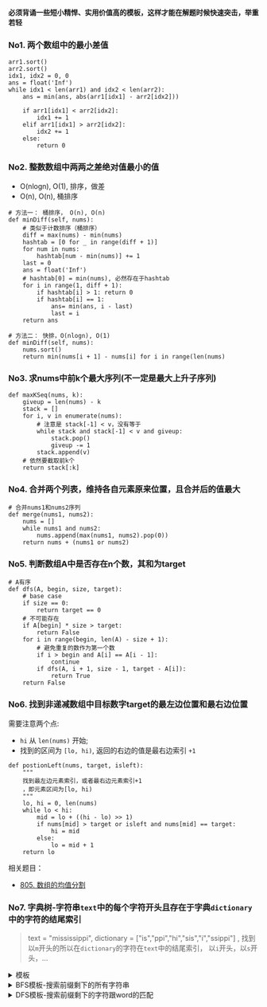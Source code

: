 **必须背诵一些短小精悍、实用价值高的模板，这样才能在解题时候快速突击，举重若轻**

### No1. 两个数组中的最小差值
```python3
arr1.sort()
arr2.sort()
idx1, idx2 = 0, 0
ans = float('Inf')
while idx1 < len(arr1) and idx2 < len(arr2):
    ans = min(ans, abs(arr1[idx1] - arr2[idx2]))
    
    if arr1[idx1] < arr2[idx2]:
        idx1 += 1
    elif arr1[idx1] > arr2[idx2]:
        idx2 += 1
    else:
        return 0
```


### No2. 整数数组中两两之差绝对值最小的值

- O(nlogn), O(1), 排序，做差
- O(n), O(n), 桶排序

```python3
# 方法一： 桶排序， O(n), O(n)
def minDiff(self, nums):
    # 类似于计数排序（桶排序）
    diff = max(nums) - min(nums)
    hashtab = [0 for _ in range(diff + 1)]
    for num in nums:
        hashtab[num - min(nums)] += 1
    last = 0
    ans = float('Inf')
    # hashtab[0] = min(nums), 必然存在于hashtab
    for i in range(1, diff + 1):
        if hashtab[i] > 1: return 0
        if hashtab[i] == 1:
            ans= min(ans, i - last)
            last = i
    return ans
    
# 方法二： 快排，O(nlogn), O(1)
def minDiff(self, nums):
    nums.sort()
    return min(nums[i + 1] - nums[i] for i in range(len(nums)
```

### No3. 求nums中前k个最大序列(不一定是最大上升子序列)
```python3
def maxKSeq(nums, k):
    giveup = len(nums) - k
    stack = []
    for i, v in enumerate(nums):
        # 注意是 stack[-1] < v，没有等于
        while stack and stack[-1] < v and giveup:
            stack.pop()
            giveup -= 1
        stack.append(v)
    # 依然要截取前k个
    return stack[:k]
```

### No4. 合并两个列表，维持各自元素原来位置，且合并后的值最大
```python3
# 合并nums1和nums2序列
def merge(nums1, nums2):
    nums = []
    while nums1 and nums2:
        nums.append(max(nums1, nums2).pop(0))
    return nums + (nums1 or nums2)
```

### No5. 判断数组A中是否存在n个数，其和为target
```python3
# A有序
def dfs(A, begin, size, target):
    # base case
    if size == 0:
        return target == 0
    # 不可能存在
    if A[begin] * size > target:
        return False
    for i in range(begin, len(A) - size + 1):
        # 避免重复的数作为第一个数
        if i > begin and A[i] == A[i - 1]:
            continue
        if dfs(A, i + 1, size - 1, target - A[i]):
            return True
    return False
```

### No6. 找到非递减数组中目标数字target的最左边位置和最右边位置
需要注意两个点:
- `hi` 从 `len(nums)` 开始;
- 找到的区间为 `[lo, hi)`, 返回的右边的值是最右边索引 `+1`
```python3
def postionLeft(nums, target, isleft):
    """
    找到最左边元素索引，或者最右边元素索引+1
    ，即元素区间为[lo, hi)
    """
    lo, hi = 0, len(nums)
    while lo < hi:
        mid = lo + ((hi - lo) >> 1)
        if nums[mid] > target or isleft and nums[mid] == target:
            hi = mid
        else:
            lo = mid + 1
    return lo
```

相关题目：
- [805. 数组的均值分割](https://leetcode-cn.com/problems/split-array-with-same-average/)

### No7. 字典树-字符串`text`中的每个字符开头且存在于字典`dictionary`中的字符的结尾索引
> text = "mississippi", dictionary = ["is","ppi","hi","sis","i","ssippi"]
>, 找到以`m`开头的所以在`dictionary`的字符在`text`中的结尾索引，
>以`i`开头，以`s`开头，...

<details>
    <summary>模板</summary>
    
```python
class Solution:
    def multiSearch(self, big: str, dictionary):
        trie = Trie()
        #　将所有较短字符插入到字典树中, 即构建字典树
        for word in dictionary:
            trie.insert(word)
        # start存储字符串text[i:j+1]在text中的起始索引
        start = collections.defaultdict(list)
        for i in range(len(text)):
            # trie.search()返回所有存在于dictionary且以i开头的字符串的结尾索引j
            for j in trie.search(text, i):
                start[text[i:j+1]].append(i)
        #　通过start，找到dictionary中每个对应较短字符串的索引起始索引，即start和small两者的关系转换
        return [start[small] for small in dictionary]


# 1. 定义字典树节点
class TrieNode:
    def __init__(self):
        self.children = collections.defaultdict(TrieNode)
        self.isword = False


# 2. 定义字典树
class Trie:
    def __init__(self):
        self.root = TrieNode()
    
    # ３. 构建字典树，插入单词
    def insert(self, word):
        node = self.root
        for c in word:
            # 3.1
            node = node.children[c]
        # 一个完整的较短字符串结束标志
        node.isword = True
    
    # ４. 按需要搜索
    def search(self, text, first):
        # 通过构建的字典树，在text中找到所有以text[first]开头的较短字符串的结尾字符的索引
        end = []
        node = self.root
        for idx in range(first, len(text)):
            node = node.children.get(text[idx])
            #　4.1 中间的字符不在first开头的较短字符串中，后面字符更不会在，故直接返回
            if not node:
                return end
            #　4.2 找到一个完整的较短字符，将其结尾字符在text中的索引加入end中
            if node.isword:
                end.append(idx)
        return end
```
</details>


<details>
    <summary>BFS模板-搜索前缀剩下的所有字符串</summary>
    
```python
def sum(self, prefix: str) -> int:
        node = self.root
        for c in prefix:
            node = node.children.get(c)
            # 一个前缀没搜索完，即给定的前缀prefix不存在以创建的字典树中
            if node is None:
                return 0
        # 给定的前缀prefix存在于字典树中，则继续运用bfs搜索所有带有该前缀的key，计算总和
        ans = 0
        deque = collections.deque([node])
        while deque:
            node = deque.popleft()
            if node.iskey:
                # 当前是一个完整的key，将起val计入总和
                ans += node.value
            # 继续搜索下一层的key，直到没有层了(children)
            for nxt_node in node.children.values():
                deque.append(nxt_node)
        return ans
```

`相关题目：`

- [面试题 17.17. 多次搜索](https://leetcode-cn.com/problems/multi-search-lcci/)
- [1065. 字符串的索引对](https://leetcode-cn.com/problems/index-pairs-of-a-string/)
- [面试题 17.13. 恢复空格-sweetiee解法二](https://leetcode-cn.com/problems/re-space-lcci/solution/jian-dan-dp-trieshu-bi-xu-miao-dong-by-sweetiee/)

</details>


<details>
    <summary>DFS模板-搜索前缀剩下的字符跟word的匹配</summary>
    
```python
def search(self, word: str) -> bool:
        """
        Returns if the word is in the data structure. A word could contain the dot character '.' to represent any one letter.
        """
        # dfs搜索匹配的单词
        def helper(node, word):
            for i, c in enumerate(word):
                if c.isalpha():
                    # c为字母且不存在于字典树中，返回false
                    if c not in node.children: return False
                    node = node.children[c]
                else:
                    # c为'.'， 则dfs搜索node.children的每个节点
                    for nxt in node.children:
                        # 有一个节点匹配，即刻返回true
                        if helper(node.children[nxt], word[i+1:]):
                            return True
                    # 让'.'匹配node.children中所有的字母仍然匹配不到，返回false
                    return False
            # 按照word中的每个字符匹配后，最后的一个节点是否是字典中单词的结束
            return node.isword
        return helper(self.root, word)
```

`相关题目：`
- [211. 添加与搜索单词 - 数据结构设计](https://leetcode-cn.com/problems/design-add-and-search-words-data-structure/)
- [676. 实现一个魔法字典](https://leetcode-cn.com/problems/implement-magic-dictionary/)
